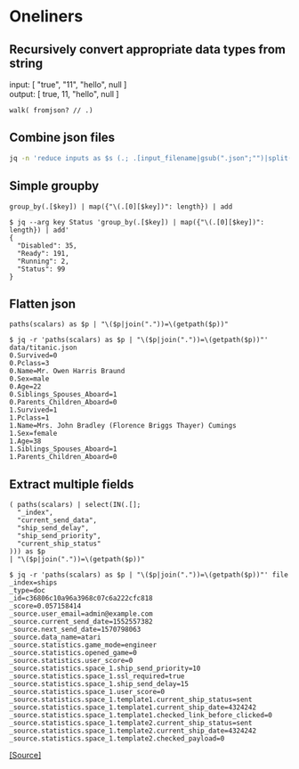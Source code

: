 # Oneliners

## Recursively convert appropriate data types from string

input: [ "true", "11", "hello", null ]  
output: [ true, 11, "hello", null ]

```jq
walk( fromjson? // .)
```

## Combine json files

```sh
jq -n 'reduce inputs as $s (.; .[input_filename|gsub(".json";"")|split("/")|last] += $s)' ./*.json
```

## Simple groupby

```jq
group_by(.[$key]) | map({"\(.[0][$key])": length}) | add
```

```console
$ jq --arg key Status 'group_by(.[$key]) | map({"\(.[0][$key])": length}) | add'
{
  "Disabled": 35,
  "Ready": 191,
  "Running": 2,
  "Status": 99
}
```

## Flatten json

```jq
paths(scalars) as $p | "\($p|join("."))=\(getpath($p))"
```

```console
$ jq -r 'paths(scalars) as $p | "\($p|join("."))=\(getpath($p))"' data/titanic.json
0.Survived=0
0.Pclass=3
0.Name=Mr. Owen Harris Braund
0.Sex=male
0.Age=22
0.Siblings_Spouses_Aboard=1
0.Parents_Children_Aboard=0
1.Survived=1
1.Pclass=1
1.Name=Mrs. John Bradley (Florence Briggs Thayer) Cumings
1.Sex=female
1.Age=38
1.Siblings_Spouses_Aboard=1
1.Parents_Children_Aboard=0
```

## Extract multiple fields

```jq
( paths(scalars) | select(IN(.[];
  "_index",
  "current_send_data",
  "ship_send_delay",
  "ship_send_priority",
  "current_ship_status"
))) as $p
| "\($p|join("."))=\(getpath($p))"
```

```console
$ jq -r 'paths(scalars) as $p | "\($p|join("."))=\(getpath($p))"' file
_index=ships
_type=doc
_id=c36806c10a96a3968c07c6a222cfc818
_score=0.057158414
_source.user_email=admin@example.com
_source.current_send_date=1552557382
_source.next_send_date=1570798063
_source.data_name=atari
_source.statistics.game_mode=engineer
_source.statistics.opened_game=0
_source.statistics.user_score=0
_source.statistics.space_1.ship_send_priority=10
_source.statistics.space_1.ssl_required=true
_source.statistics.space_1.ship_send_delay=15
_source.statistics.space_1.user_score=0
_source.statistics.space_1.template1.current_ship_status=sent
_source.statistics.space_1.template1.current_ship_date=4324242
_source.statistics.space_1.template1.checked_link_before_clicked=0
_source.statistics.space_1.template2.current_ship_status=sent
_source.statistics.space_1.template2.current_ship_date=4324242
_source.statistics.space_1.template2.checked_payload=0
```

[[Source]](https://stackoverflow.com/a/55277881)
